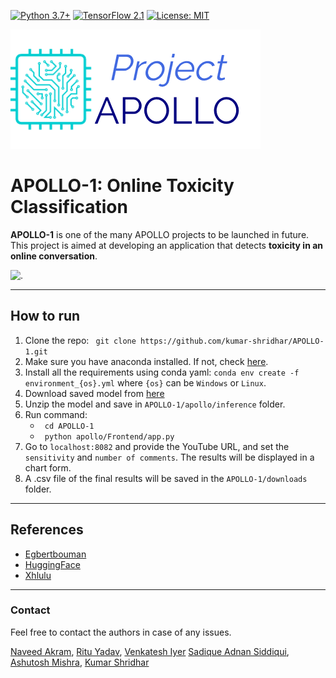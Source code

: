 [![Python 3.7+](https://img.shields.io/badge/python-3.7+-blue.svg)](https://www.python.org/downloads/release/python-376/)
[![TensorFlow 2.1](https://img.shields.io/badge/tensorflow-2.1.1-blue.svg)](https://github.com/tensorflow/tensorflow/releases)
[![License: MIT](https://img.shields.io/badge/License-MIT-yellow.svg)](https://github.com/kumar-shridhar/APOLLO-1/blob/master/LICENSE)

![.](apollo/Frontend/static/img/LogoMakr_2DoISf.png)                                                                   

# APOLLO-1: Online Toxicity Classification

**APOLLO-1** is one of the many APOLLO projects to be launched in future. This project is aimed at developing an application that detects **toxicity in an online conversation**.

![.](apollo/Frontend/static/img/Apollo.gif) 

---------------------------------------------------------------------------------------------------------

## How to run

1. Clone the repo: ``` git clone https://github.com/kumar-shridhar/APOLLO-1.git``` 
2. Make sure you have anaconda installed. If not, check [here](https://docs.anaconda.com/anaconda/install/). 
3. Install all the requirements using conda yaml: ```conda env create -f environment_{os}.yml``` where ```{os}``` can be ```Windows``` or ```Linux```.
4. Download saved model from [here](https://drive.google.com/file/d/1RNd4L_zGVrFF_Cl-6KfoHIInMO-5A0e3/view?usp=sharing)
5. Unzip the model and save in ```APOLLO-1/apollo/inference``` folder.
6. Run command: 
    * ``` cd APOLLO-1```
    * ``` python apollo/Frontend/app.py```
7. Go to ```localhost:8082``` and provide the YouTube URL, and set the ```sensitivity``` and ```number of comments```. The results will be displayed in a chart form. 
8. A .csv file of the final results will be saved in the ```APOLLO-1/downloads``` folder.

---------------------------------------------------------------------------------------------------------

## References

* [Egbertbouman](https://github.com/egbertbouman/youtube-comment-downloader)
* [HuggingFace](https://github.com/huggingface/transformers)
* [Xhlulu](https://www.kaggle.com/xhlulu/jigsaw-tpu-xlm-roberta)

---------------------------------------------------------------------------------------------------------

### Contact

Feel free to contact the authors in case of any issues. 

[Naveed Akram](https://github.com/n-akram), [Ritu Yadav](https://github.com/RituYadav92), [Venkatesh Iyer](https://github.com/venkyiyer)
[Sadique Adnan Siddiqui](https://github.com/sadique-adnan), [Ashutosh Mishra](https://github.com/ashutoshmishra1014), [Kumar Shridhar](https://kumar-shridhar.github.io/)
